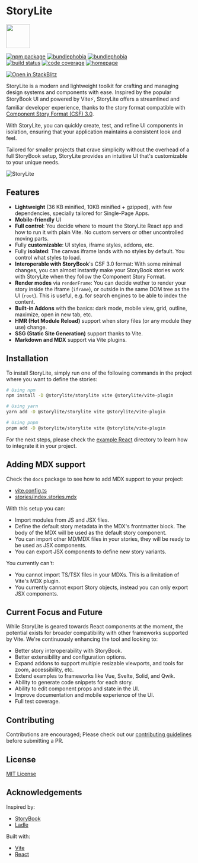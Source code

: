 # StoryLite

<a href="https://itsjavi.com/storylite" target="_blank"><img src="https://raw.githubusercontent.com/itsjavi/storylite/main/packages/storylite/assets/logo.svg" width="64" height="64" /></a>

<p>
  <a href="https://npmjs.com/package/@storylite/storylite"><img src="https://img.shields.io/npm/v/@storylite/storylite.svg" alt="npm package"></a>
  <a href="https://bundlephobia.com/package/@storylite/storylite"><img src="https://img.shields.io/bundlephobia/min/@storylite/storylite?label=@storylite/storylite" alt="bundlephobia" /></a>
  <a href="https://bundlephobia.com/package/@storylite/vite-plugin"><img src="https://img.shields.io/bundlephobia/min/@storylite/vite-plugin?label=@storylite/vite-plugin" alt="bundlephobia" /></a><br />
  <a href="https://github.com/itsjavi/storylite/actions/workflows/quality.yml"><img src="https://github.com/itsjavi/storylite/actions/workflows/quality.yml/badge.svg?branch=main" alt="build status"></a>
  <a href="https://app.codecov.io/gh/itsjavi/storylite"><img src="https://img.shields.io/codecov/c/github/itsjavi/storylite" alt="code coverage"></a>
  <a href="https://www.jsdocs.io/package/@storylite/storylite"><img src="https://img.shields.io/badge/API%20Reference-📖-blue" alt="homepage"></a>
</p>

[![Open in StackBlitz](https://developer.stackblitz.com/img/open_in_stackblitz.svg)](https://stackblitz.com/edit/storylite-demo?file=stories/index.stories.tsx)

StoryLite is a modern and lightweight toolkit for crafting and managing design systems and
components with ease. Inspired by the popular StoryBook UI and powered by Vite⚡️, StoryLite offers
a streamlined and familiar developer experience, thanks to the story format compatible with
[Component Story Format (CSF) 3.0](https://storybook.js.org/docs/react/api/csf).

With StoryLite, you can quickly create, test, and refine UI components in isolation, ensuring that
your application maintains a consistent look and feel.

Tailored for smaller projects that crave simplicity without the overhead of a full StoryBook setup,
StoryLite provides an intuitive UI that's customizable to your unique needs.

![StoryLite](https://raw.githubusercontent.com/itsjavi/storylite/main/packages/storylite/screenshot.png)

## Features

- **Lightweight** (36 KB minified, 10KB minified + gzipped), with few dependencies, specially
  tailored for Single-Page Apps.
- **Mobile-friendly** UI
- **Full control**: You decide where to mount the StoryLite React app and how to run it with plain
  Vite. No custom servers or other uncontrolled moving parts.
- Fully **customizable**: UI styles, iframe styles, addons, etc.
- Fully **isolated**: The canvas iframe lands with no styles by default. You control what styles to
  load.
- **Interoperable with StoryBook**'s CSF 3.0 format: With some minimal changes, you can almost
  instantly make your StoryBook stories work with StoryLite when they follow the Component Story
  Format.
- **Render modes** via `renderFrame`: You can decide wether to render your story inside the iframe
  (`iframe`), or outside in the same DOM tree as the UI (`root`). This is useful, e.g. for search
  engines to be able to index the content.
- **Built-in Addons** with the basics: dark mode, mobile view, grid, outline, maximize, open in new
  tab, etc.
- **HMR (Hot Module Reload)** support when story files (or any module they use) change.
- **SSG (Static Site Generation)** support thanks to Vite.
- **Markdown and MDX** support via Vite plugins.

## Installation

To install StoryLite, simply run one of the following commands in the project where you want to
define the stories:

```bash
# Using npm
npm install -D @storylite/storylite vite @storylite/vite-plugin

# Using yarn
yarn add -D @storylite/storylite vite @storylite/vite-plugin

# Using pnpm
pnpm add -D @storylite/storylite vite @storylite/vite-plugin
```

For the next steps, please check the
[example React](https://github.com/itsjavi/storylite/tree/main/packages/examples/react) directory to
learn how to integrate it in your project.

## Adding MDX support

Check the `docs` package to see how to add MDX support to your project:

- [vite.config.ts](https://github.com/itsjavi/storylite/tree/main/packages/docs/vite.config.ts)
- [stories/index.stories.mdx](https://github.com/itsjavi/storylite/tree/main/packages/docs/stories/index.stories.mdx)

With this setup you can:

- Import modules from JS and JSX files.
- Define the default story metadata in the MDX's frontmatter block. The body of the MDX will be used
  as the default story component.
- You can import other MD/MDX files in your stories, they will be ready to be used as JSX
  components.
- You can export JSX components to define new story variants.

You currently can't:

- You cannot import TS/TSX files in your MDXs. This is a limitation of Vite's MDX plugin.
- You currently cannot export Story objects, instead you can only export JSX components.

## Current Focus and Future

While StoryLite is geared towards React components at the moment, the potential exists for broader
compatibility with other frameworks supported by Vite. We're continuously enhancing the tool and
looking to:

- Better story interoperability with StoryBook.
- Better extensibility and configuration options.
- Expand addons to support multiple resizable viewports, and tools for zoom, accessibility, etc.
- Extend examples to frameworks like Vue, Svelte, Solid, and Qwik.
- Ability to generate code snippets for each story.
- Ability to edit component props and state in the UI.
- Improve documentation and mobile experience of the UI.
- Full test coverage.

## Contributing

Contributions are encouraged; Please check out our
[contributing guidelines](https://github.com/itsjavi/storylite/tree/main/CONTRIBUTING.md) before
submitting a PR.

## License

[MIT License](https://github.com/itsjavi/storylite/tree/main/LICENSE)

## Acknowledgements

Inspired by:

- [StoryBook](https://storybook.js.org/)
- [Ladle](https://ladle.dev/)

Built with:

- [Vite](https://vitejs.dev/)
- [React](https://react.dev/)
